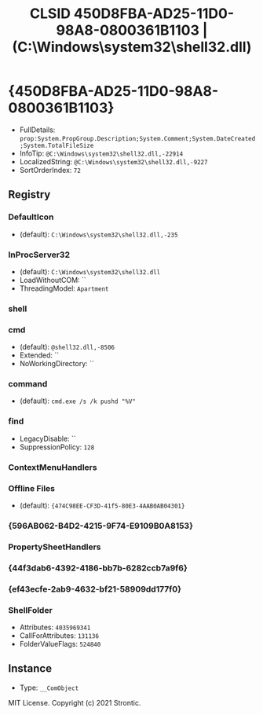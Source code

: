 ﻿---
title: "CLSID 450D8FBA-AD25-11D0-98A8-0800361B1103 | (C:\\Windows\\system32\\shell32.dll)"
excerpt: What is COM-Object CLSID 450D8FBA-AD25-11D0-98A8-0800361B1103?
---

# {450D8FBA-AD25-11D0-98A8-0800361B1103}

* FullDetails: `prop:System.PropGroup.Description;System.Comment;System.DateCreated;System.TotalFileSize`
* InfoTip: `@C:\Windows\system32\shell32.dll,-22914`
* LocalizedString: `@C:\Windows\system32\shell32.dll,-9227`
* SortOrderIndex: `72`

## Registry


### DefaultIcon

* (default): `C:\Windows\system32\shell32.dll,-235`

### InProcServer32

* (default): `C:\Windows\system32\shell32.dll`
* LoadWithoutCOM: ``
* ThreadingModel: `Apartment`

### shell


### cmd

* (default): `@shell32.dll,-8506`
* Extended: ``
* NoWorkingDirectory: ``

### command

* (default): `cmd.exe /s /k pushd "%V"`

### find

* LegacyDisable: ``
* SuppressionPolicy: `128`

### ContextMenuHandlers


### Offline Files

* (default): `{474C98EE-CF3D-41f5-80E3-4AAB0AB04301}`

### {596AB062-B4D2-4215-9F74-E9109B0A8153}


### PropertySheetHandlers


### {44f3dab6-4392-4186-bb7b-6282ccb7a9f6}


### {ef43ecfe-2ab9-4632-bf21-58909dd177f0}


### ShellFolder

* Attributes: `4035969341`
* CallForAttributes: `131136`
* FolderValueFlags: `524840`

## Instance

* Type: `__ComObject`

MIT License. Copyright (c) 2021 Strontic.



